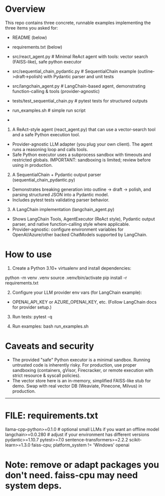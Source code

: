 Overview
========
This repo contains three concrete, runnable examples implementing the three items you asked for:

- README (below)
- requirements.txt (below)
- src/react_agent.py # Minimal ReAct agent with tools: vector search (FAISS-like), safe python executor
- src/sequential_chain_pydantic.py # SequentialChain example (outline->draft->polish) with Pydantic parser and unit tests
- src/langchain_agent.py # LangChain-based agent, demonstrating function-calling & tools (provider-agnostic)
- tests/test_sequential_chain.py # pytest tests for structured outputs
- run_examples.sh # simple run script

- 
1) A ReAct-style agent (react_agent.py) that can use a vector-search tool and a safe Python execution tool.
- Provider-agnostic LLM adapter (you plug your own client). The agent runs a reasoning loop and calls tools.
- Safe Python executor uses a subprocess sandbox with timeouts and restricted globals. IMPORTANT: sandboxing is limited; review before using in production.


2) A SequentialChain + Pydantic output parser (sequential_chain_pydantic.py)
- Demonstrates breaking generation into outline -> draft -> polish, and parsing structured JSON into a Pydantic model.
- Includes pytest tests validating parser behavior.


3) A LangChain implementation (langchain_agent.py)
- Shows LangChain Tools, AgentExecutor (ReAct style), Pydantic output parser, and native function-calling style where applicable.
- Provider-agnostic: configure environment variables for OpenAI/Azure/other backed ChatModels supported by LangChain.


How to use
==========
1. Create a Python 3.10+ virtualenv and install dependencies:


python -m venv .venv
source .venv/bin/activate
pip install -r requirements.txt


2. Configure your LLM provider env vars (for LangChain example):
- OPENAI_API_KEY or AZURE_OPENAI_KEY, etc. (Follow LangChain docs for provider setup.)


3. Run tests:
pytest -q


4. Run examples:
bash run_examples.sh


Caveats and security
====================
- The provided "safe" Python executor is a minimal sandbox. Running untrusted code is inherently risky. For production, use proper sandboxing (containers, gVisor, Firecracker, or remote execution with strict resource & syscall policies).
- The vector store here is an in-memory, simplified FAISS-like stub for demo. Swap with real vector DB (Weaviate, Pinecone, Milvus) in production.


------------------
# FILE: requirements.txt


llama-cpp-python>=0.1.0 # optional small LLMs if you want an offline model
langchain>=0.0.280 # adjust if your environment has different versions
pydantic>=1.10.7
pytest>=7.0
sentence-transformers>=2.2.2
scikit-learn>=1.3.0
faiss-cpu; platform_system != 'Windows'
openai


# Note: remove or adapt packages you don't need. faiss-cpu may need system deps.
